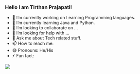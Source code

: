 ### Hello I am Tirthan Prajapati!

- 🔭 I’m currently working on Learning Programming languages.
- 🌱 I’m currently learning Java and Python.
- 👯 I’m looking to collaborate on ...
- 🤔 I’m looking for help with ...
- 💬 Ask me about Tech related stuff.
- 📫 How to reach me: 
- 😄 Pronouns: He/His
- ⚡ Fun fact: 
<img src="https://github-readme-stats.vercel.app/api?username=TirthanPrajapati&&show_icons=true&title_color=ffffff&icon_color=bb2acf&text_color=daf7dc&bg_color=153515">

